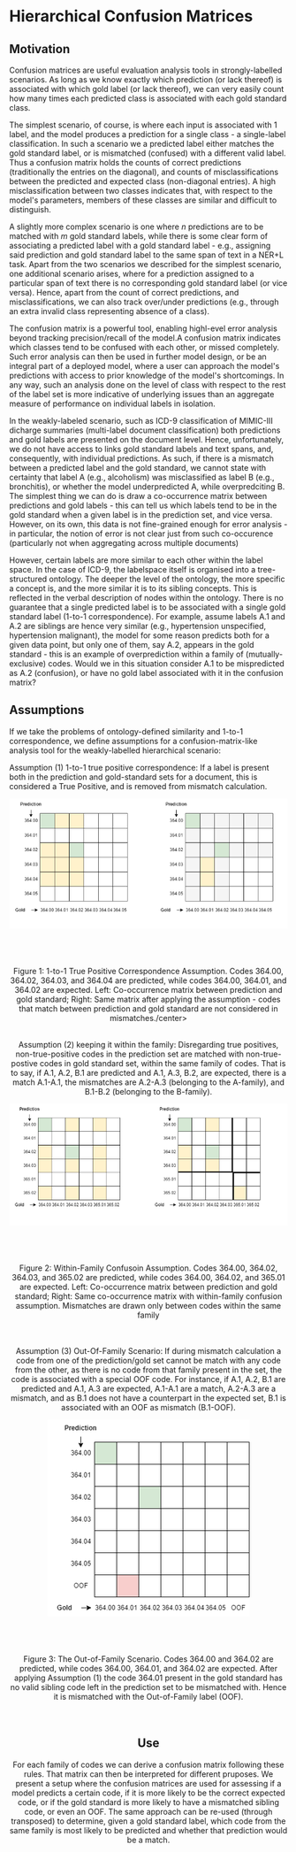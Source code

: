 # Hierarchical Confusion Matrices
## Motivation

Confusion matrices are useful evaluation analysis tools in strongly-labelled scenarios. As long as we know exactly which prediction (or lack thereof) is associated with which gold label (or lack thereof), we can very easily count how many times each predicted class is associated with each gold standard class.

The simplest scenario, of course, is where each input is associated with 1 label, and the model produces a prediction for a single class - a single-label classification. In such a scenario we a predicted label either matches the gold standard label, or is mismatched (confused) with a different valid label. Thus a confusion matrix holds the counts of correct predictions (traditionally the entries on the diagonal), and counts of misclassifications between the predicted and expected class (non-diagonal entries). A high misclassification between two classes indicates that, with respect to the model's parameters, members of these classes are similar and difficult to distinguish.

A slightly more complex scenario is one where *n* predictions are to be matched with *m* gold standard labels, while there is some clear form of associating a predicted label with a gold standard label - e.g., assigning said prediction and gold standard label to the same span of text in a NER+L task. Apart from the two scenarios we described for the simplest scenario, one additional scenario arises, where for a prediction assigned to a particular span of text there is no corresponding gold standard label (or vice versa). Hence, apart from the count of correct predictions, and misclassifications, we can also track over/under predictions (e.g., through an extra invalid class representing absence of a class).

The confusion matrix is a powerful tool, enabling highl-evel error analysis beyond tracking precision/recall of the model.A confusion matrix indicates which classes tend to be confused with each other, or missed completely. Such error analysis can then be used in further model design, or be an integral part of a deployed model, where a user can approach the model's predictions with access to prior knowledge of the model's shortcomings. In any way, such an analysis done on the level of class with respect to the rest of the label set is more indicative of underlying issues than an aggregate measure of performance on individual labels in isolation.

In the weakly-labeled scenario, such as ICD-9 classification of MIMIC-III dicharge summaries (multi-label document classification) both predictions and gold labels are presented on the document level. Hence, unfortunately, we do not have access to links gold standard labels and text spans, and, consequently, with individual predictions. As such, if there is a mismatch between a predicted label and the gold standard, we cannot state with certainty that label A (e.g., alcoholism) was misclassified as label B (e.g., bronchitis), or whether the model underpredicted A, while overpredciting B. The simplest thing we can do is draw a co-occurrence matrix between predictions and gold labels - this can tell us which labels tend to be in the gold standard when a given label is in the prediction set, and vice versa. However, on its own, this data is not fine-grained enough for error analysis - in particular, the notion of error is not clear just from such co-occurence (particularly not when aggregating across multiple documents)

However, certain labels are more similar to each other within the label space. In the case of ICD-9, the labelspace itself is organised into a tree-structured ontology. The deeper the level of the ontology, the more specific a concept is, and the more similar it is to its sibling concepts. This is reflected in the verbal description of nodes within the ontology. There is no guarantee that a single predicted label is to be associated with a single gold standard label (1-to-1 correspondence). For example, assume labels A.1 and A.2 are siblings are hence very similar (e.g., hypertension unspecified, hypertension malignant), the model for some reason predicts both for a given data point, but only one of them, say A.2, appears in the gold standard - this is an example of overprediction within a family of (mutually-exclusive) codes. Would we in this situation consider A.1 to be mispredicted as A.2 (confusion), or have no gold label associated with it in the confusion matrix?

## Assumptions

If we take the problems of ontology-defined similarity and 1-to-1 correspondence, we define assumptions for a confusion-matrix-like analysis tool for the weakly-labelled hierarchical scenario:

Assumption (1) 1-to-1 true positive correspondence: If a label is present both in the prediction and gold-standard sets for a document, this is considered a True Positive, and is removed from mismatch calculation.

![1](Images/true_positive_assumption.png)
<br><br>
<br><br>
<center>Figure 1: 1-to-1 True Positive Correspondence Assumption. Codes 364.00, 364.02, 364.03, and 364.04 are predicted, while codes 364.00, 364.01, and 364.02 are expected. Left: Co-occurrence matrix between prediction and gold standard; Right: Same matrix after applying the assumption - codes that match between prediction and gold standard are not considered in mismatches./center>
<br><br>

Assumption (2) keeping it within the family: Disregarding true positives, non-true-positive codes in the prediction set are matched with non-true-postive codes in gold standard set, within the same family of codes. That is to say, if A.1, A.2, B.1 are predicted and A.1, A.3, B.2, are expected, there is a match A.1-A.1, the mismatches are A.2-A.3 (belonging to the A-family), and B.1-B.2 (belonging to the B-family).

![2](Images/within_family_assumption.png)
<br><br>
<br><br>
<center>Figure 2: Within-Family Confusoin Assumption. Codes 364.00, 364.02, 364.03, and 365.02 are predicted, while codes 364.00, 364.02, and 365.01 are expected. Left: Co-occurrence matrix between prediction and gold standard; Right: Same co-occurrence matrix with within-family confusion assumption. Mismatches are drawn only between codes within the same family</center>
<br><br>

Assumption (3) Out-Of-Family Scenario: If during mismatch calculation a code from one of the prediction/gold set cannot be match with any code from the other, as there is no code from that family present in the set, the code is associated with a special OOF code. For instance, if A.1, A.2, B.1 are predicted and A.1, A.3 are expected, A.1-A.1 are a match, A.2-A.3 are a mismatch, and as B.1 does not have a counterpart in the expected set, B.1 is associated with an OOF as mismatch (B.1-OOF). 

![3](Images/oof_assumption.png)
<br><br>
<br><br>
<center>Figure 3: The Out-of-Family Scenario. Codes 364.00 and 364.02 are predicted, while codes 364.00, 364.01, and 364.02 are expected. After applying Assumption (1) the code 364.01 present in the gold standard has no valid sibling code left in the prediction set to be mismatched with. Hence it is mismatched with the Out-of-Family label (OOF).</center>
<br><br>

## Use

For each family of codes we can derive a confusion matrix following these rules. That matrix can then be interpreted for different pruposes. We present a setup where the confusion matrices are used for assessing if a model predicts a certain code, if it is more likely to be the correct expected code, or if the gold standard is more likely to have a mismatched sibling code, or even an OOF. The same approach can be re-used (through transposed) to determine, given a gold standard label, which code from the same family is most likely to be predicted and whether that prediction would be a match.


